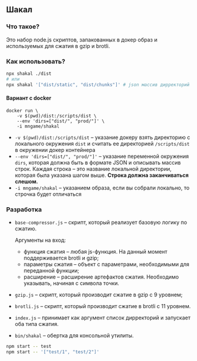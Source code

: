 ## Шакал
### Что такое?
Это набор node.js скриптов, запакованных в докер образ и используемых для сжатия в gzip и brotli.

### Как использовать?
```bash
npx shakal ./dist
# или
npx shakal '["dist/static", "dist/chunks"]' # json массив дирректорий
```

#### Вариант c docker
```
docker run \
    -v $(pwd)/dist:/scripts/dist \
    --env 'dirs=["dist/", "prod/"]' \
    -i mngame/shakal
```
* `-v $(pwd)/dist:/scripts/dist` – указание докеру взять директорию с локального окружения `dist` и считать ее директорией `/scripts/dist` в окружении докер контейнера
* `--env 'dirs=["dist/", "prod/"]'` – указание переменной окружения `dirs`, которая должна быть в формате JSON и описывать массив строк. Каждая строка – это название локальной директории, которая была указана шагом выше. **Строка должна заканчиваться слешом.**
* `-i mngame/shakal` – указанием образа, если вы собрали локально, то строчка будет отличаться

### Разработка
* `base-compressor.js` – скрипт, который реализует базовую логику по сжатию.

    Аргументы на вход:
    * функция сжатия – любая js-функция. На данный момент поддерживается brotli и gzip;
    * параметры сжатия – объект с параметрами, необходимыми для переданной функции;
    * расширение – расширение артефактов сжатия. Необходимо указывать, начиная с символа точки.
* `gzip.js` – скрипт, который производит сжатие в gzip с 9 уровнем;
* `brotli.js` – скрипт, который производит сжатие в brotli с 11 уровнем.
* `index.js` – принимает как аргумент список дирректорий и запускает оба типа сжатия.
* `bin/shakal` – обертка для консольной утилиты.

```bash 
npm start -- test
npm start -- '["test/1", "test/2"]'
```